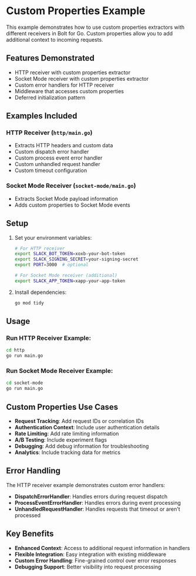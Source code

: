 # Custom Properties Example

This example demonstrates how to use custom properties extractors with different receivers in Bolt for Go. Custom properties allow you to add additional context to incoming requests.

## Features Demonstrated

- HTTP receiver with custom properties extractor
- Socket Mode receiver with custom properties extractor  
- Custom error handlers for HTTP receiver
- Middleware that accesses custom properties
- Deferred initialization pattern

## Examples Included

### HTTP Receiver (`http/main.go`)
- Extracts HTTP headers and custom data
- Custom dispatch error handler
- Custom process event error handler
- Custom unhandled request handler
- Custom timeout configuration

### Socket Mode Receiver (`socket-mode/main.go`)
- Extracts Socket Mode payload information
- Adds custom properties to Socket Mode events

## Setup

1. Set your environment variables:
   ```bash
   # For HTTP receiver
   export SLACK_BOT_TOKEN=xoxb-your-bot-token
   export SLACK_SIGNING_SECRET=your-signing-secret
   export PORT=3000  # optional

   # For Socket Mode receiver (additional)
   export SLACK_APP_TOKEN=xapp-your-app-token
   ```

2. Install dependencies:
   ```bash
   go mod tidy
   ```

## Usage

### Run HTTP Receiver Example:
```bash
cd http
go run main.go
```

### Run Socket Mode Receiver Example:
```bash
cd socket-mode
go run main.go
```

## Custom Properties Use Cases

- **Request Tracking**: Add request IDs or correlation IDs
- **Authentication Context**: Include user authentication details
- **Rate Limiting**: Add rate limiting information
- **A/B Testing**: Include experiment flags
- **Debugging**: Add debug information for troubleshooting
- **Analytics**: Include tracking data for metrics

## Error Handling

The HTTP receiver example demonstrates custom error handlers:

- **DispatchErrorHandler**: Handles errors during request dispatch
- **ProcessEventErrorHandler**: Handles errors during event processing
- **UnhandledRequestHandler**: Handles requests that timeout or aren't processed

## Key Benefits

- **Enhanced Context**: Access to additional request information in handlers
- **Flexible Integration**: Easy integration with existing middleware
- **Custom Error Handling**: Fine-grained control over error responses
- **Debugging Support**: Better visibility into request processing
